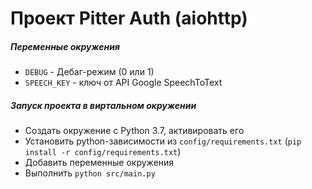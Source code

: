 # Проект Pitter Auth (aiohttp)


##### Переменные окружения
 - `DEBUG` - Дебаг-режим (0 или 1)
 - `SPEECH_KEY` - ключ от API Google SpeechToText
 
##### Запуск проекта в виртальном окружении

 - Создать окружение c Python 3.7, активировать его
 - Установить python-зависимости из `config/requirements.txt` (`pip install -r config/requirements.txt`)
 - Добавить переменные окружения
 - Выполнить `python src/main.py`